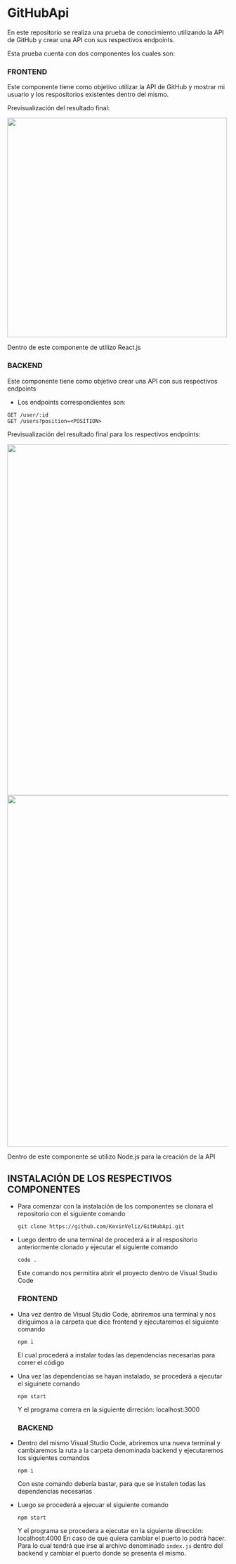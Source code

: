 # GitHubApi
En este repositorio se realiza una prueba de conocimiento utilizando la API de GitHub y crear una API con sus respectivos endpoints.

Esta prueba cuenta con dos componentes los cuales son:

  ### FRONTEND
  Este componente tiene como objetivo utilizar la API de GitHub y mostrar mi usuario y los respositorios existentes dentro del mismo.
  
  Previsualización del resultado final:
  
  <img src="https://user-images.githubusercontent.com/65980001/196883291-6b2c13e1-aade-4182-92b9-8ba1ae42959d.png" width=500px>

  Dentro de este componente de utilizo React.js

  ### BACKEND
  Este componente tiene como objetivo crear una API con sus respectivos endpoints
  - Los endpoints correspondientes son:
  ```
  GET /user/:id
  GET /users?position=<POSITION>
  ```
  
  Previsualización del resultado final para los respectivos endpoints:
  
  <img src="https://user-images.githubusercontent.com/65980001/196886848-153ec950-f6bd-4f59-9d63-b8635a8a094a.png" width=800px>
  <img src="https://user-images.githubusercontent.com/65980001/196887146-ce479486-9cca-482b-83e8-8e78239bdf5d.png" width=800px>

  Dentro de este componente se utilizo Node.js para la creación de la API


## INSTALACIÓN DE LOS RESPECTIVOS COMPONENTES

- Para comenzar con la instalación de los componentes se clonara el repositorio con el siguiente comando
  ```
  git clone https://github.com/KevinVeliz/GitHubApi.git
  ```
- Luego dentro de una terminal de procederá a ir al respositorio anteriormente clonado y ejecutar el siguiente comando
  ```
  code .
  ```
  Este comando nos permitira abrir el proyecto dentro de Visual Studio Code
  
  ### FRONTEND
- Una vez dentro de Visual Studio Code, abriremos una terminal y nos diriguimos a la carpeta que dice frontend y ejecutaremos el siguiente comando
  ```
  npm i 
  ```
  El cual procederá a instalar todas las dependencias necesarias para correr el código
  
- Una vez las dependencias se hayan instalado, se procederá a ejecutar el siguinete comando
  ```
  npm start
  ```
  Y el programa correra en la siguiente dirreción: localhost:3000
  
  ### BACKEND
- Dentro del mismo Visual Studio Code, abriremos una nueva terminal y cambiaremos la ruta a la carpeta denominada backend y ejecutaremos los siguientes comandos
  ```
  npm i 
  ```
  Con este comando debería bastar, para que se instalen todas las dependencias necesarias
  
- Luego se procederá a ejecuar el siguiente comando
  ```
  npm start
  ```
  Y el programa se procedera a ejecutar en la siguiente dirección: localhost:4000
  En caso de que quiera cambiar el puerto lo podrá hacer. Para lo cual tendrá que irse al archivo denominado ```index.js``` dentro del backend 
  y cambiar el puerto donde se presenta el mismo.

